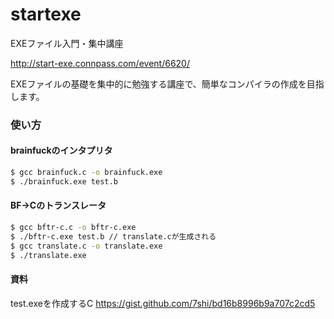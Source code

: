 startexe
========

EXEファイル入門・集中講座

http://start-exe.connpass.com/event/6620/

EXEファイルの基礎を集中的に勉強する講座で、簡単なコンパイラの作成を目指します。

### 使い方
#### brainfuckのインタプリタ

```sh
$ gcc brainfuck.c -o brainfuck.exe
$ ./brainfuck.exe test.b
```

#### BF->Cのトランスレータ

```sh
$ gcc bftr-c.c -o bftr-c.exe
$ ./bftr-c.exe test.b // translate.cが生成される
$ gcc translate.c -o translate.exe
$ ./translate.exe
```

#### 資料

test.exeを作成するC
https://gist.github.com/7shi/bd16b8996b9a707c2cd5
